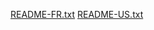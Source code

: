 [README-FR.txt](https://github.com/user-attachments/files/19825730/README-FR.txt)
[README-US.txt](https://github.com/user-attachments/files/19825731/README-US.txt)
